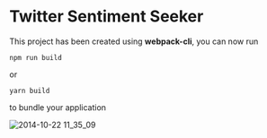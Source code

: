 # Twitter Sentiment Seeker

This project has been created using **webpack-cli**, you can now run

```
npm run build
```

or

```
yarn build
```

to bundle your application

![2014-10-22 11_35_09](https://gfycat.com/crispdisguisedgrayfox)
